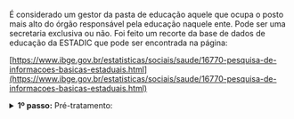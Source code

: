<br> 
É considerado um gestor da pasta de educação aquele que ocupa o posto mais alto do órgão responsável pela educação naquele ente. Pode ser uma secretaria exclusiva ou não. Foi feito um recorte da base de dados de educação da ESTADIC que pode ser encontrada na página: 

[https://www.ibge.gov.br/estatisticas/sociais/saude/16770-pesquisa-de-informacoes-basicas-estaduais.html](https://www.ibge.gov.br/estatisticas/sociais/saude/16770-pesquisa-de-informacoes-basicas-estaduais.html)
<br>


<details>
  <summary><b> 1º passo:</b> Pré-tratamento: </summary>

Não houve.
<details>
  <summary><b> 2º passo:</b> Tratamento e subir no GBQ da República.org:</summary>

Acesso em:

[https://github.com/Republica-org/Ecossistema-dados/blob/main/tratamento_GBQ/cargos_lideranca/ESTADIC_perfil_educacao_consolidado.ipynb](https://github.com/Republica-org/Ecossistema-dados/blob/main/tratamento_GBQ/cargos_lideranca/ESTADIC_perfil_educacao_consolidado.ipynb)

</details>
